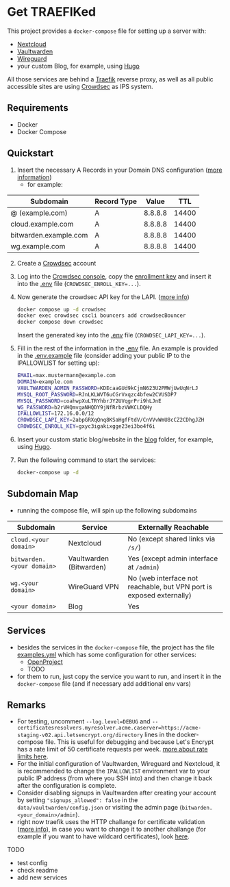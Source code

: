 # Get TRAEFIKed

This project provides a `docker-compose` file for setting up a server with:

- [Nextcloud](https://nextcloud.com/)
- [Vaultwarden](https://github.com/dani-garcia/vaultwarden)
- [Wireguard](https://github.com/wg-easy/wg-easy)
- your custom Blog, for example, using [Hugo](https://gohugo.io/)

All those services are behind a [Traefik](https://traefik.io/) reverse proxy, as well as all public accessible sites are using [Crowdsec](https://www.crowdsec.net/) as IPS system.

## Requirements

- Docker
- Docker Compose

## Quickstart

1. Insert the necessary A Records in your Domain DNS configuration ([more information](https://www.cloudflare.com/learning/dns/dns-records/dns-a-record/))
   - for example:

| Subdomain               | Record Type | Value       | TTL   |
|-------------------------|-------------|-------------|-------|
| @ (example.com)         | A           | 8.8.8.8     | 14400 |
| cloud.example.com       | A           | 8.8.8.8     | 14400 |
| bitwarden.example.com   | A           | 8.8.8.8     | 14400 |
| wg.example.com          | A           | 8.8.8.8     | 14400 |
2. Create a [Crowdsec](https://www.crowdsec.net/) account 
3. Log into the [Crowdsec console](https://app.crowdsec.net), copy the [enrollment key](https://docs.crowdsec.net/u/getting_started/post_installation/console/#engines-page) and insert it into the [.env](.env) file (`CROWDSEC_ENROLL_KEY=...`).
4. Now generate the crowdsec API key for the LAPI. ([more info](https://plugins.traefik.io/plugins/6335346ca4caa9ddeffda116/crowdsec-bouncer-traefik-plugin))
   ```bash
   docker compose up -d crowdsec
   docker exec crowdsec cscli bouncers add crowdsecBouncer
   docker compose down crowdsec
   ```
   Insert the generated key into the [.env](.env) file (`CROWDSEC_LAPI_KEY=...`).


4. Fill in the rest of the information in the [.env](.env) file. An example is provided in the [.env.example](.env.example) file (consider adding your public IP to the IPALLOWLIST for setting up):
   ```bash
   EMAIL=max.mustermann@example.com
   DOMAIN=example.com
   VAULTWARDEN_ADMIN_PASSWORD=KDEcaaGUd9kCjmN623U2PMWjUwUqNrLJ
   MYSQL_ROOT_PASSWORD=RJnLKLWVT6uCGrVxqzc4bfew2CVUSDP7
   MYSQL_PASSWORD=coahwpXuLTRYhbrJY2UVqgrPri9hLJnE
   WG_PASSWORD=b2rVHQmvgaNHQDY9jNfRrbzVWKCLDQHy
   IPALLOWLIST=172.16.0.0/12
   CROWDSEC_LAPI_KEY=2abpGRXqQnq8KSaHgfFtdV/CnVVvWmU8cCZ2CDhgJZH
   CROWDSEC_ENROLL_KEY=gxyc3igakixgge23ei3bo4f6i
   ```
5. Insert your custom static blog/website in the [blog](data/blog/) folder, for example, using [Hugo](https://gohugo.io/).
6. Run the following command to start the services:
   ```bash
   docker-compose up -d
   ```

## Subdomain Map

- running the compose file, will spin up the following subdomains

| Subdomain                        | Service                   | Externally Reachable                                                   |
|----------------------------------|---------------------------|------------------------------------------------------------------------|
| `cloud.<your domain>`            | Nextcloud                 | No (except shared links via `/s/`)                                     |
| `bitwarden.<your domain>`        | Vaultwarden (Bitwarden)   | Yes (except admin interface at `/admin`)                               |
| `wg.<your domain>`               | WireGuard VPN             | No (web interface not reachable, but VPN port is exposed externally)   |
| `<your domain>`                  | Blog                      | Yes                                                                    |

## Services

- besides the services in the `docker-compose` file, the project has the file [examples.yml](examples.yml) which has some configuration for other services:
   - [OpenProject](https://www.openproject.org/)
   - TODO
- for them to run, just copy the service you want to run, and insert it in the `docker-compose` file (and if necessary add additional env vars)

## Remarks

- For testing, uncomment `--log.level=DEBUG` and `--certificatesresolvers.myresolver.acme.caserver=https://acme-staging-v02.api.letsencrypt.org/directory` lines in the docker-compose file. This is useful for debugging and because Let's Encrypt has a rate limit of 50 certificate requests per week. [more about rate limits here](https://letsencrypt.org/docs/rate-limits/).
- For the initial configuration of Vaultwarden, Wireguard and Nextcloud, it is recommended to change the `IPALLOWLIST` environment var to your public IP address (from where you SSH into) and then change it back after the configuration is complete.
- Consider disabling signups in Vaultwarden after creating your account by setting `"signups_allowed": false` in the `data/vaultwarden/config.json` or visiting the admin page (`bitwarden.<your_domain>/admin`).
- right now traefik uses the HTTP challange for certificate validation ([more info](https://letsencrypt.org/docs/challenge-types/)), in case you want to change it to another challange (for example if you want to have wildcard certificates), look [here](https://doc.traefik.io/traefik/https/acme/).

TODO
- test config
- check readme
- add new services
